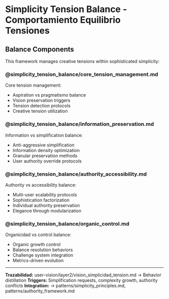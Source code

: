 # Simplicity Tension Balance - Comportamiento Equilibrio Tensiones

## Balance Components

This framework manages creative tensions within sophisticated simplicity:

### **@simplicity_tension_balance/core_tension_management.md**
Core tension management:
- Aspiration vs pragmatismo balance
- Vision preservation triggers
- Tension detection protocols
- Creative tension utilization

### **@simplicity_tension_balance/information_preservation.md**
Information vs simplification balance:
- Anti-aggressive simplification
- Information density optimization
- Granular preservation methods
- User authority override protocols

### **@simplicity_tension_balance/authority_accessibility.md**
Authority vs accessibility balance:
- Multi-user scalability protocols
- Sophistication factorization
- Individual authority preservation
- Elegance through modularization

### **@simplicity_tension_balance/organic_control.md**
Organicidad vs control balance:
- Organic growth control
- Balance resolution behaviors
- Challenge system integration
- Metrics-driven evolution

---

**Trazabilidad:** user-vision/layer2/vision_simplicidad_tension.md → Behavior distillation
**Triggers:** Simplification requests, complexity growth, authority conflicts
**Integration:** → patterns/simplicity_principles.md, patterns/authority_framework.md